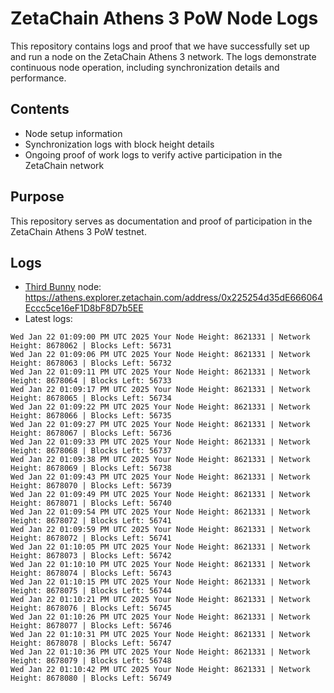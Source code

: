 # ZetaChain Athens 3 PoW Node Logs
This repository contains logs and proof that we have successfully set up and run a node on the ZetaChain Athens 3 network. The logs demonstrate continuous node operation, including synchronization details and performance.

## Contents
- Node setup information
- Synchronization logs with block height details
- Ongoing proof of work logs to verify active participation in the ZetaChain network

## Purpose
This repository serves as documentation and proof of participation in the ZetaChain Athens 3 PoW testnet.

## Logs

- [Third Bunny](https://thirdbunny.xyz/) node: https://athens.explorer.zetachain.com/address/0x225254d35dE666064Eccc5ce16eF1D8bF8D7b5EE
- Latest logs:
```
Wed Jan 22 01:09:00 PM UTC 2025 Your Node Height: 8621331 | Network Height: 8678062 | Blocks Left: 56731
Wed Jan 22 01:09:06 PM UTC 2025 Your Node Height: 8621331 | Network Height: 8678063 | Blocks Left: 56732
Wed Jan 22 01:09:11 PM UTC 2025 Your Node Height: 8621331 | Network Height: 8678064 | Blocks Left: 56733
Wed Jan 22 01:09:17 PM UTC 2025 Your Node Height: 8621331 | Network Height: 8678065 | Blocks Left: 56734
Wed Jan 22 01:09:22 PM UTC 2025 Your Node Height: 8621331 | Network Height: 8678066 | Blocks Left: 56735
Wed Jan 22 01:09:27 PM UTC 2025 Your Node Height: 8621331 | Network Height: 8678067 | Blocks Left: 56736
Wed Jan 22 01:09:33 PM UTC 2025 Your Node Height: 8621331 | Network Height: 8678068 | Blocks Left: 56737
Wed Jan 22 01:09:38 PM UTC 2025 Your Node Height: 8621331 | Network Height: 8678069 | Blocks Left: 56738
Wed Jan 22 01:09:43 PM UTC 2025 Your Node Height: 8621331 | Network Height: 8678070 | Blocks Left: 56739
Wed Jan 22 01:09:49 PM UTC 2025 Your Node Height: 8621331 | Network Height: 8678071 | Blocks Left: 56740
Wed Jan 22 01:09:54 PM UTC 2025 Your Node Height: 8621331 | Network Height: 8678072 | Blocks Left: 56741
Wed Jan 22 01:09:59 PM UTC 2025 Your Node Height: 8621331 | Network Height: 8678072 | Blocks Left: 56741
Wed Jan 22 01:10:05 PM UTC 2025 Your Node Height: 8621331 | Network Height: 8678073 | Blocks Left: 56742
Wed Jan 22 01:10:10 PM UTC 2025 Your Node Height: 8621331 | Network Height: 8678074 | Blocks Left: 56743
Wed Jan 22 01:10:15 PM UTC 2025 Your Node Height: 8621331 | Network Height: 8678075 | Blocks Left: 56744
Wed Jan 22 01:10:21 PM UTC 2025 Your Node Height: 8621331 | Network Height: 8678076 | Blocks Left: 56745
Wed Jan 22 01:10:26 PM UTC 2025 Your Node Height: 8621331 | Network Height: 8678077 | Blocks Left: 56746
Wed Jan 22 01:10:31 PM UTC 2025 Your Node Height: 8621331 | Network Height: 8678078 | Blocks Left: 56747
Wed Jan 22 01:10:36 PM UTC 2025 Your Node Height: 8621331 | Network Height: 8678079 | Blocks Left: 56748
Wed Jan 22 01:10:42 PM UTC 2025 Your Node Height: 8621331 | Network Height: 8678080 | Blocks Left: 56749
```
